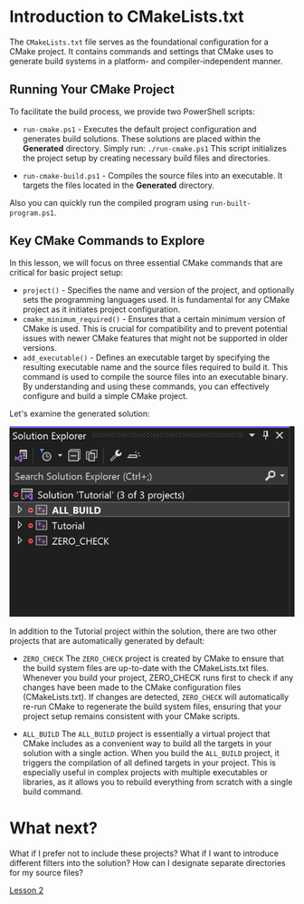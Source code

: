 # Introduction to CMakeLists.txt
The `CMakeLists.txt` file serves as the foundational configuration for a CMake project. It contains commands and settings that CMake uses to generate build systems in a platform- and compiler-independent manner.

## Running Your CMake Project
To facilitate the build process, we provide two PowerShell scripts:

* `run-cmake.ps1` - Executes the default project configuration and generates build solutions. These solutions are placed within the **Generated** directory. Simply run: `./run-cmake.ps1`
This script initializes the project setup by creating necessary build files and directories.

* `run-cmake-build.ps1` - Compiles the source files into an executable. It targets the files located in the **Generated** directory.

Also you can quickly run the compiled program using `run-built-program.ps1`.

## Key CMake Commands to Explore
In this lesson, we will focus on three essential CMake commands that are critical for basic project setup:

- `project()` - Specifies the name and version of the project, and optionally sets the programming languages used. It is fundamental for any CMake project as it initiates project configuration.
- `cmake_minimum_required()` - Ensures that a certain minimum version of CMake is used. This is crucial for compatibility and to prevent potential issues with newer CMake features that might not be supported in older versions.
- `add_executable()` - Defines an executable target by specifying the resulting executable name and the source files required to build it. This command is used to compile the source files into an executable binary.
By understanding and using these commands, you can effectively configure and build a simple CMake project.

Let's examine the generated solution:

![Screenshot 1](documentation/Screenshot_1.png)

In addition to the Tutorial project within the solution, there are two other projects that are automatically generated by default: 

* `ZERO_CHECK`
The `ZERO_CHECK` project is created by CMake to ensure that the build system files are up-to-date with the CMakeLists.txt files. Whenever you build your project, ZERO_CHECK runs first to check if any changes have been made to the CMake configuration files (CMakeLists.txt). If changes are detected, `ZERO_CHECK` will automatically re-run CMake to regenerate the build system files, ensuring that your project setup remains consistent with your CMake scripts.

* `ALL_BUILD`
The `ALL_BUILD` project is essentially a virtual project that CMake includes as a convenient way to build all the targets in your solution with a single action. When you build the `ALL_BUILD` project, it triggers the compilation of all defined targets in your project. This is especially useful in complex projects with multiple executables or libraries, as it allows you to rebuild everything from scratch with a single build command.

# What next?
What if I prefer not to include these projects? 
What if I want to introduce different filters into the solution?
How can I designate separate directories for my source files?

[Lesson 2](../lesson-02/readme.md)